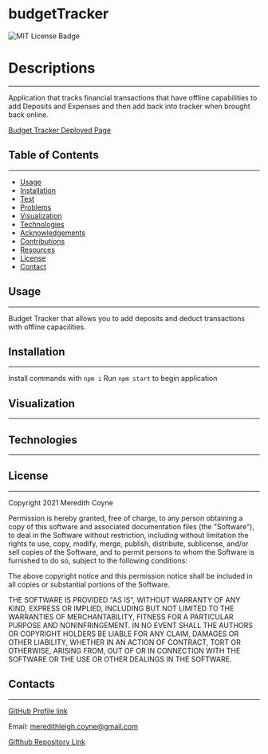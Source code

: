 # budgetTracker

 ![MIT License Badge](https://img.shields.io/badge/License-MIT-yellow.svg)

# Descriptions
-----------------

Application that tracks financial transactions that have offline capabilities to add Deposits and Expenses and then add back into tracker when brought back online. 

 [Budget Tracker Deployed Page ]()

 ## Table of Contents
  -------------
  * [Usage](#usage) 
  * [Installation](#installation)  
  * [Test](#test)
  * [Problems](#problems)
  * [Visualization](#visualization)
  * [Technologies](#technologies)
  * [Acknowledgements](#acknowledgements)
  * [Contributions](#contributions)
  * [Resources](#resources)
  * [License](#license) 
  * [Contact](#contact) 


## Usage
-------
Budget Tracker that allows you to add deposits and deduct transactions with offline capacilities. 

## Installation
----------
Install commands with `npm i`
Run `npm start` to begin application

## Visualization
-----------

## Technologies
------------


 

## License
-----------
Copyright 2021 Meredith Coyne

Permission is hereby granted, free of charge, to any person obtaining a copy of this software and associated documentation files (the "Software"), to deal in the Software without restriction, including without limitation the rights to use, copy, modify, merge, publish, distribute, sublicense, and/or sell copies of the Software, and to permit persons to whom the Software is furnished to do so, subject to the following conditions:

The above copyright notice and this permission notice shall be included in all copies or substantial portions of the Software.

THE SOFTWARE IS PROVIDED "AS IS", WITHOUT WARRANTY OF ANY KIND, EXPRESS OR IMPLIED, INCLUDING BUT NOT LIMITED TO THE WARRANTIES OF MERCHANTABILITY, FITNESS FOR A PARTICULAR PURPOSE AND NONINFRINGEMENT. IN NO EVENT SHALL THE AUTHORS OR COPYRIGHT HOLDERS BE LIABLE FOR ANY CLAIM, DAMAGES OR OTHER LIABILITY, WHETHER IN AN ACTION OF CONTRACT, TORT OR OTHERWISE, ARISING FROM, OUT OF OR IN CONNECTION WITH THE SOFTWARE OR THE USE OR OTHER DEALINGS IN THE SOFTWARE.

## Contacts
------------
[GitHub Profile link](https://github.com/meredithcoyne)

Email: [meredithleigh.coyne@gmail.com](mailto:meredithleigh.coyne@gmail.com)

 [Gifthub Repository Link](https://github.com/meredithcoyne/budgetTracker)